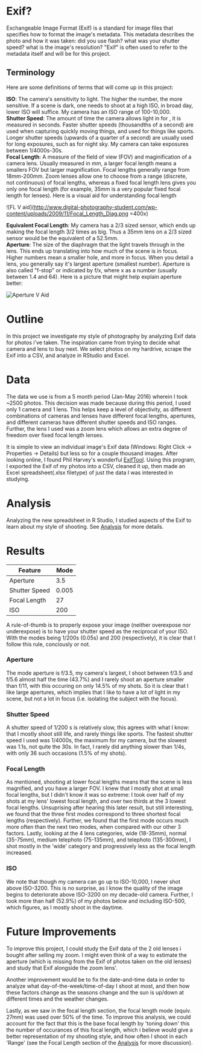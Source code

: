 # Exif?
Exchangeable Image Format (Exif) is a standard for image files that specifies how to format the image's metadata. This metadata describes the photo and how it was taken: did you use flash? what was your shutter speed? what is the image's resolution? "Exif" is often used to refer to the metadata itself and will be for this project.

## Terminology
Here are some definitions of terms that will come up in this project:

**ISO**: The camera's sensitivity to light. The higher the number, the more sensitive. If a scene is dark, one needs to shoot at a high ISO, in broad day, lower ISO will suffice. My camera has an ISO range of 100-10,000. <br />
**Shutter Speed**: The amount of time the camera allows light in for , it is measured in seconds. Faster shutter speeds (thousandths of a second) are used when capturing quickly moving things, and used for things like sports. Longer shutter speeds (upwards of a quarter of a second) are usually used for long exposures, such as for night sky. My camera can take exposures between 1/4000s-30s.  <br />
**Focal Length**: A measure of the field of view (FOV) and maginification of a camera lens. Usually measured in mm, a larger focal length means a smallers FOV but larger magnification. Focal lengths generally range from 18mm-200mm. Zoom lenses allow one to choose from a range (discrete, not continuous) of focal lengths, whereas a fixed focal length lens gives you only one focal length (for example, 35mm is a very popular fixed focal length for lenses). Here is a visual aid for understanding focal length

![FL V aid](http://www.digital-photography-student.com/wp-content/uploads/2009/11/Focal_Length_Diag.png =400x)

**Equivalent Focal Length**: My camera has a 2/3 sized sensor, which ends up making the focal length 3/2 times as big. Thus a 35mm lens on a 2/3 sized sensor would be the equivalent of a 52.5mm. <br/>
**Aperture**: The size of the diaphragm that the light travels through in the lens. This ends up translating into how much of the scene is in focus. Higher numbers mean a smaller hole, and more in focus. When you detail a lens, you generally say it's largest aperture (smallest number). Aperture is also called "f-stop" or indicated by f/x, where x as a number (usually between 1.4 and 64). Here is a picture that might help explain aperture better:

![Aperture V Aid](http://acdsystems.com/images/community/posts/aperture-Photographer-CheatSheet-Segments.jpg)

# Outline
In this project we investigate my style of photography by analyzing Exif data for photos i've taken. The inspiration came from trying to decide what camera and lens to buy next. We select photos on my hardrive, scrape the Exif into a CSV, and analyze in RStudio and Excel.

# Data
The data we use is from a 5 month period (Jan-May 2016) wherein I took ~2500 photos. This decision was made because during this period, I used only 1 camera and 1 lens. This helps keep a level of objectivity, as different combinations of cameras and lenses have different focal lengths, apertures, and different cameras have different shutter speeds and ISO ranges. Further, the lens I used was a zoom lens which allows an extra degree of freedom over fixed focal length lenses. 

It is simple to view an individual image's Exif data (Windows: Right Click -> Properties -> Details) but less so for a couple thousand images. After looking online, I found Phil Harvey's wonderful [ExifTool](http://www.sno.phy.queensu.ca/~phil/exiftool/). Using this program, I exported the Exif of my photos into a CSV, cleaned it up, then made an Excel spreadsheet(.xlsx filetype) of just the data I was interested in studying. 

# Analysis
Analyzing the new spreadsheet in R Studio, I studied aspects of the Exif to learn about my style of shooting. See [Analysis](https://github.com/atomaszewicz/exif/edit/master/RStdo/Analysis.md) for more details.

# Results

|Feature|Mode|
|-------|----|
|Aperture|3.5|
|Shutter Speed|0.005|
|Focal Length|27|
|ISO|200|

A rule-of-thumb is to properly expose your image (neither overexpose nor underexpose) is to have your shutter speed as the reciprocal of your ISO. With the modes being 1/200s (0.05s) and 200 (respectively), it is clear that I follow this rule, conciously or not.

### Aperture
The mode aperture is f/3.5, my camera's largest, I shoot between f/3.5 and f/5.6 almost half the time (43.7%) and I rarely shoot an aperture smaller than f/11, with this occuring on only 14.5% of my shots. So it is clear that I like large apertures, which implies that I like to have a lot of light in my scene, but not a lot in focus (i.e. isolating the subject with the focus).

### Shutter Speed
A shutter speed of 1/200 s is relatively slow, this agrees with what I know: that I mostly shoot still life, and rarely things like sports. The fastest shutter speed I used was 1/4000s, the maximum for my camera, but the slowest was 1.1s, not quite the 30s. In fact, I rarely did anything slower than 1/4s, with only 36 such occasions (1.5% of my shots).

### Focal Length
As mentioned, shooting at lower focal lengths means that the scene is less magnified, and you have a larger FOV. I knew that I mostly shot at small focal lengths, but I didn't know it was so extreme: I took over half of my shots at my lens' lowest focal length, and over two thirds at the 3 lowest focal lengths. Unsuprising after hearing this later result, but still interesting, we found that the three first modes correspond to three shortest focal lengths (respectively). Further, we found that the first mode occurs much more often than the next two modes, when compared with our other 3 factors. Lastly, looking at the 4 lens categories, wide (18-35mm), normal (35-75mm), medium telephoto (75-135mm), and telephoto (135-300mm), I shot mostly in the 'wide' category and progressively less as the focal length increased.

### ISO

We note that though my camera can go up to ISO-10,000, I never shot above ISO-3200. This is no surprise, as I know the quality of the image begins to deteriorate above ISO-3200 on my decade-old camera. Further, I took more than half (52.9%) of my photos below and including ISO-500, which figures, as I mostly shoot in the daytime.




# Future Improvements
To improve this project, I could study the Exif data of the 2 old lenses i bought after selling my zoom. I might even think of a way to estimate the aperture (which is missing from the Exif of photos taken on the old lenses) and study that Exif alongside the zoom lens'. 

Another improvement would be to fix the date-and-time data in order to analyze what day-of-the-week/time-of-day I shoot at most, and then how these factors change as the seasons change and the sun is up/down at different times and the weather changes.

Lastly, as we saw in the focal length section, the focal length mode (equiv. 27mm) was used over 50% of the time. To improve this analysis, we could account for the fact that this is the base focal length by 'toning down' this the number of occurances of this focal length, which i believe would give a better representation of my shooting style, and how often I shoot in each 'Range' (see the Focal Length section of the [Analysis](https://github.com/atomaszewicz/exif/edit/master/RStdo/Analysis.md) for more discussion).
